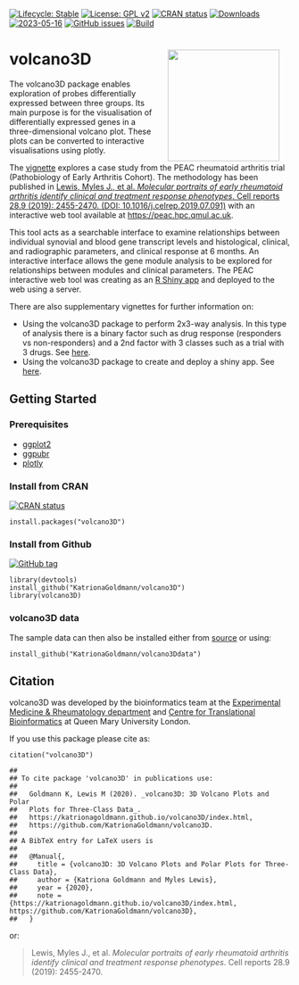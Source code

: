 [![Lifecycle:
Stable](https://img.shields.io/badge/lifecycle-stable-blue.svg)](https://lifecycle.r-lib.org/articles/stages.html)
[![License: GPL
v2](https://img.shields.io/badge/License-GPL%20v2-mediumpurple.svg)](https://www.gnu.org/licenses/old-licenses/gpl-2.0.en.html)
[![CRAN
status](https://www.r-pkg.org/badges/version/volcano3D)](https://cran.r-project.org/package=volcano3D)
[![Downloads](https://cranlogs.r-pkg.org/badges/grand-total/volcano3D?color=orange)](https://cran.r-project.org/package=volcano3D)
[![2023-05-16](https://img.shields.io/badge/last%20git%20commit-2023--05--16-turquoise.svg)](https://github.com/KatrionaGoldmann/volcano3D/blob/master/NEWS.md)
[![GitHub
issues](https://img.shields.io/github/issues/KatrionaGoldmann/volcano3D.svg)](https://GitHub.com/KatrionaGoldmann/volcano3D/issues/)
[![Build](https://github.com/KatrionaGoldmann/volcano3D/actions/workflows/r.yml/badge.svg)](https://github.com/KatrionaGoldmann/volcano3D/actions/workflows/r.yml/badge.svg)

# volcano3D <img src="logo.png" align="right" alt="" width="200" hspace="20" />

The volcano3D package enables exploration of probes differentially
expressed between three groups. Its main purpose is for the
visualisation of differentially expressed genes in a three-dimensional
volcano plot. These plots can be converted to interactive visualisations
using plotly.

The
[vignette](file:///Users/kgoldmann/Documents/Analyses/volcano_package/volcano3D/docs/articles/Extended_Vignette.html)
explores a case study from the PEAC rheumatoid arthritis trial
(Pathobiology of Early Arthritis Cohort). The methodology has been
published in [Lewis, Myles J., et al. *Molecular portraits of early
rheumatoid arthritis identify clinical and treatment response
phenotypes*. Cell reports 28.9 (2019): 2455-2470. (DOI:
10.1016/j.celrep.2019.07.091)](https://doi.org/10.1016/j.celrep.2019.07.091)
with an interactive web tool available at <https://peac.hpc.qmul.ac.uk>.

This tool acts as a searchable interface to examine relationships
between individual synovial and blood gene transcript levels and
histological, clinical, and radiographic parameters, and clinical
response at 6 months. An interactive interface allows the gene module
analysis to be explored for relationships between modules and clinical
parameters. The PEAC interactive web tool was creating as an [R Shiny
app](https://www.rstudio.com/products/shiny/) and deployed to the web
using a server.

There are also supplementary vignettes for further information on:

-   Using the volcano3D package to perform 2x3-way analysis. In this
    type of analysis there is a binary factor such as drug response
    (responders vs non-responders) and a 2nd factor with 3 classes such
    as a trial with 3 drugs. See
    [here](https://katrionagoldmann.github.io/volcano3D/articles/Vignette_2x3.html).
-   Using the volcano3D package to create and deploy a shiny app. See
    [here](https://katrionagoldmann.github.io/volcano3D/articles/shiny_builder.html).

## Getting Started

### Prerequisites

-   [ggplot2](https://cran.r-project.org/package=ggplot2)
-   [ggpubr](https://cran.r-project.org/package=ggpubr)
-   [plotly](https://cran.r-project.org/package=plotly)

### Install from CRAN

[![CRAN
status](https://www.r-pkg.org/badges/version/volcano3D)](https://cran.r-project.org/package=volcano3D)

    install.packages("volcano3D")

### Install from Github

[![GitHub
tag](https://img.shields.io/github/tag/KatrionaGoldmann/volcano3D.svg)](https://GitHub.com/KatrionaGoldmann/volcano3D/tags/)

    library(devtools)
    install_github("KatrionaGoldmann/volcano3D")
    library(volcano3D)

### volcano3D data

The sample data can then also be installed either from
[source](https://github.com/KatrionaGoldmann/volcano3Ddata) or using:

    install_github("KatrionaGoldmann/volcano3Ddata")

## Citation

volcano3D was developed by the bioinformatics team at the [Experimental
Medicine & Rheumatology department](https://www.qmul.ac.uk/whri/emr/)
and [Centre for Translational
Bioinformatics](https://www.qmul.ac.uk/c4tb/) at Queen Mary University
London.

If you use this package please cite as:

    citation("volcano3D")

    ## 
    ## To cite package 'volcano3D' in publications use:
    ## 
    ##   Goldmann K, Lewis M (2020). _volcano3D: 3D Volcano Plots and Polar
    ##   Plots for Three-Class Data_.
    ##   https://katrionagoldmann.github.io/volcano3D/index.html,
    ##   https://github.com/KatrionaGoldmann/volcano3D.
    ## 
    ## A BibTeX entry for LaTeX users is
    ## 
    ##   @Manual{,
    ##     title = {volcano3D: 3D Volcano Plots and Polar Plots for Three-Class Data},
    ##     author = {Katriona Goldmann and Myles Lewis},
    ##     year = {2020},
    ##     note = {https://katrionagoldmann.github.io/volcano3D/index.html, https://github.com/KatrionaGoldmann/volcano3D},
    ##   }

or:

> Lewis, Myles J., et al. *Molecular portraits of early rheumatoid
> arthritis identify clinical and treatment response phenotypes*. Cell
> reports 28.9 (2019): 2455-2470.
